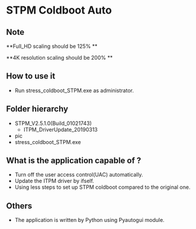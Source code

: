 # STPM Coldboot Auto

## Note
**Full_HD scaling should be 125% **

**4K resolution scaling should be 200% **


## How to use it
* Run stress_coldboot_STPM.exe as administrator.


## Folder hierarchy
* STPM_V2.5.1.0(Build_01021743)
  * ITPM_DriverUpdate_20190313
* pic
* stress_coldboot_STPM.exe

## What is the application capable of ?
* Turn off the user access control(UAC) automatically.
* Update the ITPM driver by ifself.
* Using less steps to set up STPM coldboot compared to the original one.

## Others
* The application is written by Python using Pyautogui module.